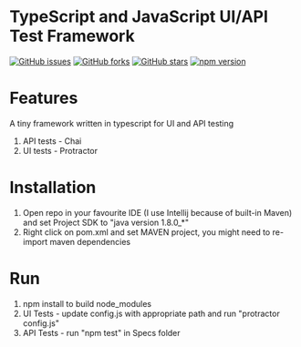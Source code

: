 # TypeScript and JavaScript UI/API Test Framework
[![GitHub issues](https://img.shields.io/github/issues/przemastro/protractor-mocha-chai-selenium)](https://github.com/przemastro/protractor-mocha-chai-selenium/issues)
[![GitHub forks](https://img.shields.io/github/forks/przemastro/protractor-mocha-chai-selenium)](https://github.com/przemastro/protractor-mocha-chai-selenium/network)
[![GitHub stars](https://img.shields.io/github/stars/przemastro/protractor-mocha-chai-selenium)](https://github.com/przemastro/protractor-mocha-chai-selenium/stargazers)
[![npm version](https://img.shields.io/badge/npm-5.0.x-%233572A5)](https://github.com/przemastro/protractor-mocha-chai-selenium)

# Features
A tiny framework written in typescript for UI and API testing

1. API tests - Chai
2. UI tests - Protractor

# Installation

1. Open repo in your favourite IDE (I use Intellij because of built-in Maven) and set Project SDK to "java version 1.8.0_*"
2. Right click on pom.xml and set MAVEN project, you might need to re-import maven dependencies

# Run

1. npm install to build node_modules
2. UI Tests - update config.js with appropriate path and run "protractor config.js"
3. API Tests - run "npm test" in Specs folder


